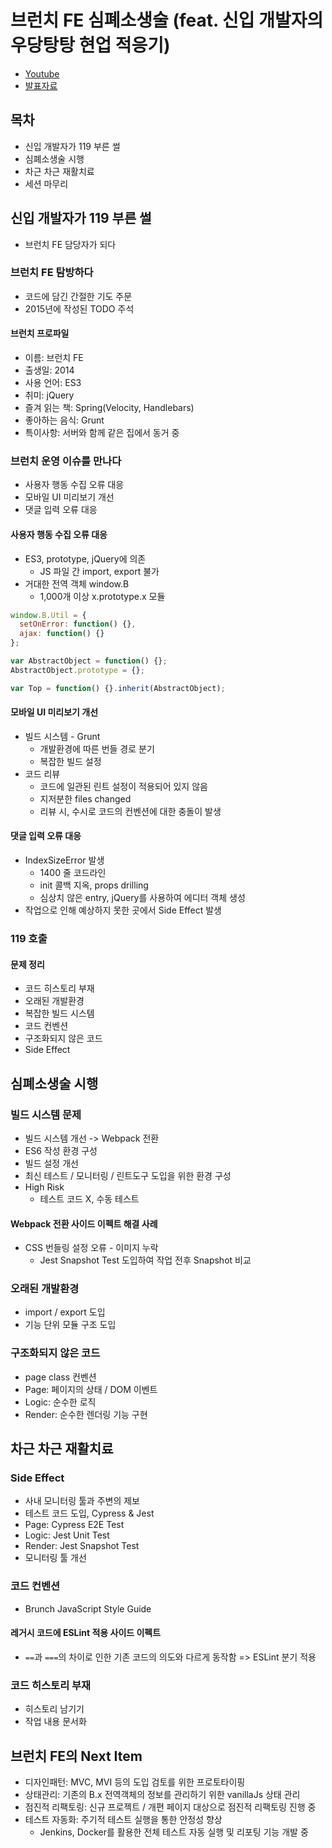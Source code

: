 # 브런치 FE 심폐소생술 (feat. 신입 개발자의 우당탕탕 현업 적응기)
- [Youtube](https://www.youtube.com/watch?v=tDZ8xbO5OAc)
- [발표자료](https://speakerdeck.com/kakao/beureonci-fe-simpyesosaengsul)

## 목차
- 신입 개발자가 119 부른 썰
- 심폐소생술 시행
- 차근 차근 재활치료
- 세션 마무리

## 신입 개발자가 119 부른 썰
- 브런치 FE 담당자가 되다

### 브런치 FE 탐방하다
- 코드에 담긴 간절한 기도 주문
- 2015년에 작성된 TODO 주석

#### 브런치 프로파일
- 이름: 브런치 FE
- 출생일: 2014
- 사용 언어: ES3
- 취미: jQuery
- 즐겨 읽는 책: Spring(Velocity, Handlebars)
- 좋아하는 음식: Grunt
- 특이사항: 서버와 함께 같은 집에서 동거 중

### 브런치 운영 이슈를 만나다
- 사용자 행동 수집 오류 대응
- 모바일 UI 미리보기 개선
- 댓글 입력 오류 대응

#### 사용자 행동 수집 오류 대응
- ES3, prototype, jQuery에 의존
   - JS 파일 간 import, export 불가
- 거대한 전역 객체 window.B
   - 1,000개 이상 x.prototype.x 모듈

```JavaScript
window.B.Util = {
  setOnError: function() {},
  ajax: function() {}
};

var AbstractObject = function() {};
AbstractObject.prototype = {};

var Top = function() {}.inherit(AbstractObject);
```

#### 모바일 UI 미리보기 개선
- 빌드 시스템 - Grunt
   - 개발환경에 따른 번들 경로 분기
   - 복잡한 빌드 설정
- 코드 리뷰
   - 코드에 일관된 린트 설정이 적용되어 있지 않음
   - 지저분한 files changed
   - 리뷰 시, 수시로 코드의 컨벤션에 대한 충돌이 발생

#### 댓글 입력 오류 대응
- IndexSizeError 발생
   - 1400 줄 코드라인
   - init 콜백 지옥, props drilling
   - 심상치 않은 entry, jQuery를 사용하여 에디터 객체 생성
- 작업으로 인해 예상하지 못한 곳에서 Side Effect 발생

### 119 호출

#### 문제 정리
- 코드 히스토리 부재
- 오래된 개발환경
- 복잡한 빌드 시스템
- 코드 컨벤션
- 구조화되지 않은 코드
- Side Effect

## 심폐소생술 시행

### 빌드 시스템 문제
- 빌드 시스템 개선 -> Webpack 전환
- ES6 작성 환경 구성
- 빌드 설정 개선
- 최신 테스트 / 모니터링 / 린트도구 도입을 위한 환경 구성
- High Risk
   - 테스트 코드 X, 수동 테스트

#### Webpack 전환 사이드 이펙트 해결 사례
- CSS 번들링 설정 오류 - 이미지 누락
   - Jest Snapshot Test 도입하여 작업 전후 Snapshot 비교

### 오래된 개발환경
- import / export 도입
- 기능 단위 모듈 구조 도입

### 구조화되지 않은 코드
- page class 컨벤션
- Page: 페이지의 상태 / DOM 이벤트
- Logic: 순수한 로직
- Render: 순수한 렌더링 기능 구현

## 차근 차근 재활치료

### Side Effect
- 사내 모니터링 툴과 주변의 제보
- 테스트 코드 도입, Cypress & Jest
- Page: Cypress E2E Test
- Logic: Jest Unit Test
- Render: Jest Snapshot Test
- 모니터링 툴 개선

### 코드 컨벤션
- Brunch JavaScript Style Guide

#### 레거시 코드에 ESLint 적용 사이드 이펙트
- `==`과 `===`의 차이로 인한 기존 코드의 의도와 다르게 동작함 => ESLint 분기 적용

### 코드 히스토리 부재
- 히스토리 남기기
- 작업 내용 문서화

## 브런치 FE의 Next Item
- 디자인패턴: MVC, MVI 등의 도입 검토를 위한 프로토타이핑
- 상태관리: 기존의 B.x 전역객체의 정보를 관리하기 위한 vanillaJs 상태 관리
- 점진적 리팩토링: 신규 프로젝트 / 개편 페이지 대상으로 점진적 리팩토링 진행 중
- 테스트 자동화: 주기적 테스트 실행을 통한 안정성 향상
   - Jenkins, Docker를 활용한 전체 테스트 자동 실행 및 리포팅 기능 개발 중
